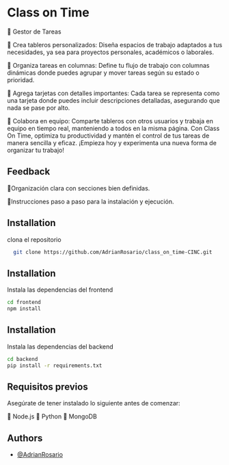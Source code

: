 
# Class on Time 


🔹 Gestor de Tareas 

🔹 Crea tableros personalizados: Diseña espacios de trabajo adaptados a tus necesidades, ya sea para proyectos personales, académicos o laborales.

🔹 Organiza tareas en columnas: Define tu flujo de trabajo con columnas dinámicas donde puedes agrupar y mover tareas según su estado o prioridad.

🔹 Agrega tarjetas con detalles importantes: Cada tarea se representa como una tarjeta donde puedes incluir descripciones detalladas, asegurando que nada se pase por alto.

🔹 Colabora en equipo: Comparte tableros con otros usuarios y trabaja en equipo en tiempo real, manteniendo a todos en la misma página. Con Class On Time, optimiza tu productividad y mantén el control de tus tareas de manera sencilla y eficaz. ¡Empieza hoy y experimenta una nueva forma de organizar tu trabajo!


## Feedback

🔹Organización clara con secciones bien definidas.

🔹Instrucciones paso a paso para la instalación y ejecución.
## Installation

clona el repositorio 

```bash
  git clone https://github.com/AdrianRosario/class_on_time-CINC.git
```
## Installation

Instala las dependencias del frontend 

```bash
cd frontend
npm install

```

## Installation

Instala las dependencias del backend

```bash
cd backend
pip install -r requirements.txt

```
## Requisitos previos

Asegúrate de tener instalado lo siguiente antes de comenzar:

🔹 Node.js
🔹 Python
🔹 MongoDB

## Authors

- [@AdrianRosario](https://github.com/AdrianRosario)

